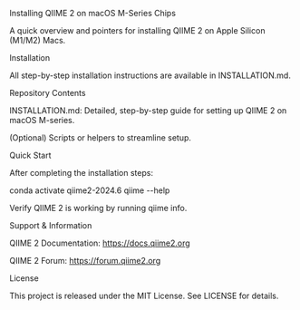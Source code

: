 Installing QIIME 2 on macOS M-Series Chips

A quick overview and pointers for installing QIIME 2 on Apple Silicon (M1/M2) Macs.

Installation

All step-by-step installation instructions are available in INSTALLATION.md.

Repository Contents

INSTALLATION.md: Detailed, step-by-step guide for setting up QIIME 2 on macOS M-series.

(Optional) Scripts or helpers to streamline setup.

Quick Start

After completing the installation steps:

conda activate qiime2-2024.6
qiime --help

Verify QIIME 2 is working by running qiime info.

Support & Information

QIIME 2 Documentation: https://docs.qiime2.org

QIIME 2 Forum: https://forum.qiime2.org

License

This project is released under the MIT License. See LICENSE for details.
